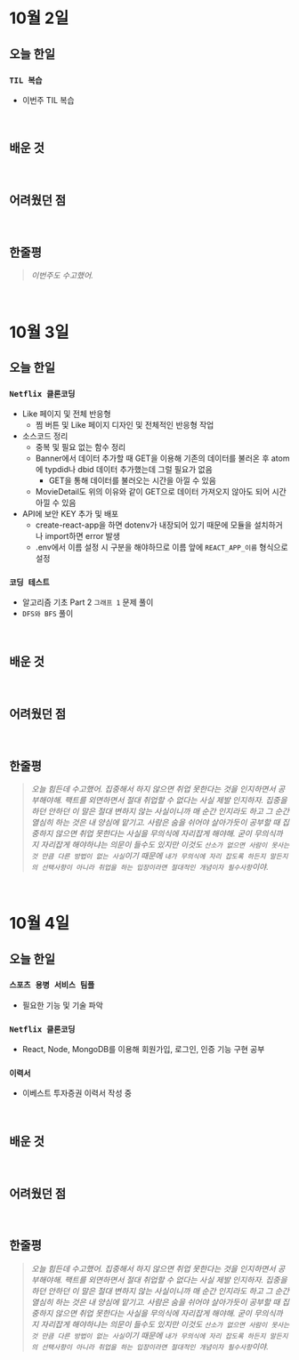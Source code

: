 # 10월 2일

## 오늘 한일

### `TIL 복습`

- 이번주 TIL 복습

<br>

## 배운 것

<br>

## 어려웠던 점

<br>

## 한줄평

> _이번주도 수고했어._

<br>

# 10월 3일

## 오늘 한일

### `Netflix 클론코딩`

- Like 페이지 및 전체 반응형
  - 찜 버튼 및 Like 페이지 디자인 및 전체적인 반응형 작업
- 소스코드 정리
  - 중복 및 필요 없는 함수 정리
  - Banner에서 데이터 추가할 때 GET을 이용해 기존의 데이터를 불러온 후 atom에 typdid나 dbid 데이터 추가했는데 그럴 필요가 없음
    - GET을 통해 데이터를 불러오는 시간을 아낄 수 있음
  - MovieDetail도 위의 이유와 같이 GET으로 데이터 가져오지 않아도 되어 시간 아낄 수 있음
- API에 보안 KEY 추가 및 배포
  - create-react-app을 하면 dotenv가 내장되어 있기 때문에 모듈을 설치하거나 import하면 error 발생
  - .env에서 이름 설정 시 구분을 해야하므로 이름 앞에 `REACT_APP_이름` 형식으로 설정

### `코딩 테스트`

- 알고리즘 기초 Part 2 `그래프 1` 문제 풀이
- `DFS와 BFS` 풀이

<br>

## 배운 것

<br>

## 어려웠던 점

<br>

## 한줄평

> _오늘 힘든데 수고했어. 집중해서 하지 않으면 취업 못한다는 것을 인지하면서 공부해야해. 팩트를 외면하면서 절대 취업할 수 없다는 사실 제발 인지하자. 집중을 하던 안하던 이 말은 절대 변하지 않는 사실이니까 매 순간 인지라도 하고 그 순간 열심히 하는 것은 내 양심에 맡기고. 사람은 숨을 쉬어야 살아가듯이 공부할 때 집중하지 않으면 취업 못한다는 사실을 무의식에 자리잡게 해야해. 굳이 무의식까지 자리잡게 해야하냐는 의문이 들수도 있지만 이것도 `산소가 없으면 사람이 못사는 것 만큼 다른 방법이 없는 사실`이기 때문에 `내가 무의식에 자리 잡도록 하든지 말든지의 선택사항이 아니라 취업을 하는 입장이라면 절대적인 개념이자 필수사항`이야._

<br>

# 10월 4일

## 오늘 한일

### `스포츠 용병 서비스 팀플`

- 필요한 기능 및 기술 파악

### `Netflix 클론코딩`

- React, Node, MongoDB를 이용해 회원가입, 로그인, 인증 기능 구현 공부

### `이력서`

- 이베스트 투자증권 이력서 작성 중

<br>

## 배운 것

<br>

## 어려웠던 점

<br>

## 한줄평

> _오늘 힘든데 수고했어. 집중해서 하지 않으면 취업 못한다는 것을 인지하면서 공부해야해. 팩트를 외면하면서 절대 취업할 수 없다는 사실 제발 인지하자. 집중을 하던 안하던 이 말은 절대 변하지 않는 사실이니까 매 순간 인지라도 하고 그 순간 열심히 하는 것은 내 양심에 맡기고. 사람은 숨을 쉬어야 살아가듯이 공부할 때 집중하지 않으면 취업 못한다는 사실을 무의식에 자리잡게 해야해. 굳이 무의식까지 자리잡게 해야하냐는 의문이 들수도 있지만 이것도 `산소가 없으면 사람이 못사는 것 만큼 다른 방법이 없는 사실`이기 때문에 `내가 무의식에 자리 잡도록 하든지 말든지의 선택사항이 아니라 취업을 하는 입장이라면 절대적인 개념이자 필수사항`이야._

<br>
